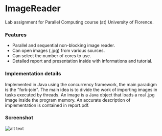 # ImageReader
Lab assignment for Parallel Computing course (at) University of Florence.

### Features

- Parallel and sequential non-blocking image reader.
- Can open images (.jpg) from various sources.
- Can select the number of cores to use.
- Detailed report and presentation inside with informations and tutorial.

### Implementation details
Implemented in Java using the concurrency framework, the main paradigm is the "fork-join".
The main idea is to divide the work of importing images in tasks executed by threads.
An image is a Java object that loads a real .jpg image inside the program memory.
An accurate description of implementation is contained in report.pdf.

### Screenshot
![alt text](https://ibb.co/yBqHwWg)
